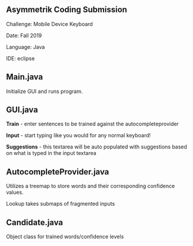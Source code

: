 ## Asymmetrik Coding Submission

Challenge: Mobile Device Keyboard

Date: Fall 2019

Language: Java

IDE: eclipse

## Main.java

Initialize GUI and runs program.

## GUI.java

**Train** - enter sentences to be trained against the autocompleteprovider

**Input** - start typing like you would for any normal keyboard!

**Suggestions** - this textarea will be auto populated with suggestions based on what is typed in the input textarea



## AutocompleteProvider.java

Utilizes a treemap to store words and their corresponding confidence values.

Lookup takes submaps of fragmented inputs

## Candidate.java

Object class for trained words/confidence levels
